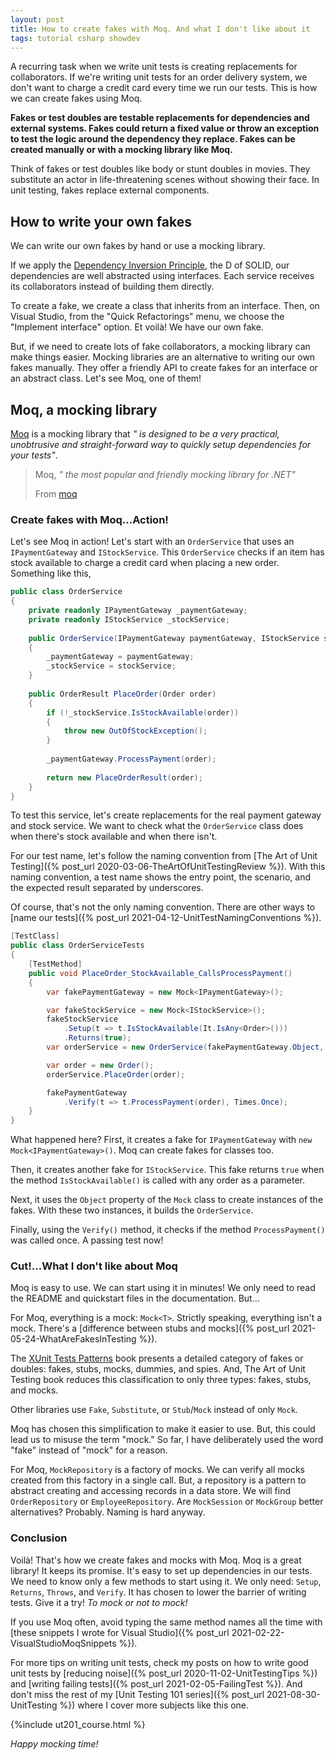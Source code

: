 ```yaml
---
layout: post
title: How to create fakes with Moq. And what I don't like about it
tags: tutorial csharp showdev
---
```


A recurring task when we write unit tests is creating replacements for collaborators. If we're writing unit tests for an order delivery system, we don't want to charge a credit card every time we run our tests. This is how we can create fakes using Moq.

**Fakes or test doubles are testable replacements for dependencies and external systems. Fakes could return a fixed value or throw an exception to test the logic around the dependency they replace. Fakes can be created manually or with a mocking library like Moq.**

Think of fakes or test doubles like body or stunt doubles in movies. They substitute an actor in life-threatening scenes without showing their face. In unit testing, fakes replace external components.

## How to write your own fakes

We can write our own fakes by hand or use a mocking library.

If we apply the [Dependency Inversion Principle](https://en.wikipedia.org/wiki/Dependency_inversion_principle), the D of SOLID, our dependencies are well abstracted using interfaces. Each service receives its collaborators instead of building them directly.

To create a fake, we create a class that inherits from an interface. Then, on Visual Studio, from the "Quick Refactorings" menu, we choose the "Implement interface" option. Et voilà! We have our own fake.

But, if we need to create lots of fake collaborators, a mocking library can make things easier. Mocking libraries are an alternative to writing our own fakes manually. They offer a friendly API to create fakes for an interface or an abstract class. Let's see Moq, one of them!

## Moq, a mocking library

[Moq](https://github.com/Moq/moq4) is a mocking library that _" is designed to be a very practical, unobtrusive and straight-forward way to quickly setup dependencies for your tests"_.

> Moq, _" the most popular and friendly mocking library for .NET"_
>
> From [moq](https://github.com/Moq/moq4#moq)

### Create fakes with Moq...Action!

Let's see Moq in action! Let's start with an `OrderService` that uses an `IPaymentGateway` and  `IStockService`. This `OrderService` checks if an item has stock available to charge a credit card when placing a new order. Something like this, 

```csharp
public class OrderService 
{
    private readonly IPaymentGateway _paymentGateway;
    private readonly IStockService _stockService;
    
    public OrderService(IPaymentGateway paymentGateway, IStockService stockService)
    {
        _paymentGateway = paymentGateway;
        _stockService = stockService;
    }
    
    public OrderResult PlaceOrder(Order order)
    {
        if (!_stockService.IsStockAvailable(order))
        {
            throw new OutOfStockException();
        }
        
        _paymentGateway.ProcessPayment(order);
            
        return new PlaceOrderResult(order);
    }
}
```

To test this service, let's create replacements for the real payment gateway and stock service. We want to check what the `OrderService` class does when there's stock available and when there isn't.

For our test name, let's follow the naming convention from [The Art of Unit Testing]({% post_url 2020-03-06-TheArtOfUnitTestingReview %}). With this naming convention, a test name shows the entry point, the scenario, and the expected result separated by underscores.

Of course, that's not the only naming convention. There are other ways to [name our tests]({% post_url 2021-04-12-UnitTestNamingConventions %}).

```csharp
[TestClass]
public class OrderServiceTests
{
    [TestMethod]
    public void PlaceOrder_StockAvailable_CallsProcessPayment()
    {
        var fakePaymentGateway = new Mock<IPaymentGateway>();

        var fakeStockService = new Mock<IStockService>();
        fakeStockService
            .Setup(t => t.IsStockAvailable(It.IsAny<Order>()))
            .Returns(true);
        var orderService = new OrderService(fakePaymentGateway.Object, fakeStockService.Object);

        var order = new Order();
        orderService.PlaceOrder(order);

        fakePaymentGateway
            .Verify(t => t.ProcessPayment(order), Times.Once);
    }
}
```

What happened here? First, it creates a fake for `IPaymentGateway` with `new Mock<IPaymentGateway>()`. Moq can create fakes for classes too.

Then, it creates another fake for `IStockService`. This fake returns `true` when the method `IsStockAvailable()` is called with any order as a parameter.

Next, it uses the `Object` property of the `Mock` class to create instances of the fakes. With these two instances, it builds the `OrderService`.

Finally, using the `Verify()` method, it checks if the method `ProcessPayment()` was called once. A passing test now!

### Cut!...What I don't like about Moq

Moq is easy to use. We can start using it in minutes! We only need to read the README and quickstart files in the documentation. But...

For Moq, everything is a mock: `Mock<T>`. Strictly speaking, everything isn't a mock. There's a [difference between stubs and mocks]({% post_url 2021-05-24-WhatAreFakesInTesting %}).

The [XUnit Tests Patterns](http://xunitpatterns.com/Mocks,%20Fakes,%20Stubs%20and%20Dummies.html) book presents a detailed category of fakes or doubles: fakes, stubs, mocks, dummies, and spies. And, The Art of Unit Testing book reduces this classification to only three types: fakes, stubs, and mocks.

Other libraries use `Fake`, `Substitute`, or `Stub`/`Mock` instead of only `Mock`.

Moq has chosen this simplification to make it easier to use. But, this could lead us to misuse the term "mock." So far, I have deliberately used the word "fake" instead of "mock" for a reason.

For Moq, `MockRepository` is a factory of mocks. We can verify all mocks created from this factory in a single call. But, a repository is a pattern to abstract creating and accessing records in a data store. We will find `OrderRepository` or `EmployeeRepository`. Are `MockSession` or `MockGroup` better alternatives? Probably. Naming is hard anyway.

### Conclusion

Voilà! That's how we create fakes and mocks with Moq. Moq is a great library! It keeps its promise. It's easy to set up dependencies in our tests. We need to know only a few methods to start using it. We only need: `Setup`, `Returns`, `Throws`, and `Verify`. It has chosen to lower the barrier of writing tests. Give it a try! _To mock or not to mock!_

If you use Moq often, avoid typing the same method names all the time with [these snippets I wrote for Visual Studio]({% post_url 2021-02-22-VisualStudioMoqSnippets %}).

For more tips on writing unit tests, check my posts on how to write good unit tests by [reducing noise]({% post_url 2020-11-02-UnitTestingTips %}) and [writing failing tests]({% post_url 2021-02-05-FailingTest %}).  And don't miss the rest of my [Unit Testing 101 series]({% post_url 2021-08-30-UnitTesting %}) where I cover more subjects like this one.

{%include ut201_course.html %}

_Happy mocking time!_